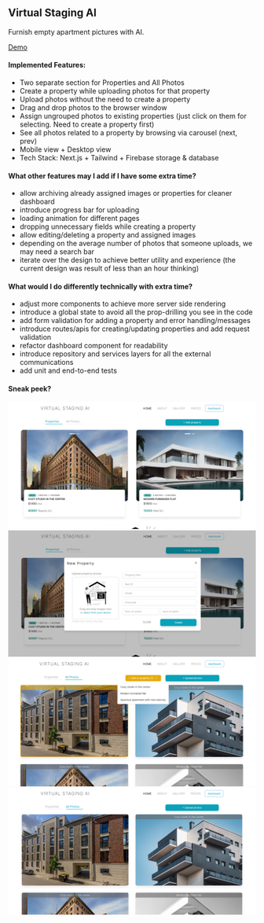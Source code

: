 ## Virtual Staging AI

Furnish empty apartment pictures with AI.

[Demo](https://virtual-staging-ai-three.vercel.app/dashboard)

#### Implemented Features:

- Two separate section for Properties and All Photos
- Create a property while uploading photos for that property
- Upload photos without the need to create a property
- Drag and drop photos to the browser window
- Assign ungrouped photos to existing properties (just click on them for selecting. Need to create a property first)
- See all photos related to a property by browsing via carousel (next, prev)
- Mobile view + Desktop view
- Tech Stack: Next.js + Tailwind + Firebase storage & database

#### What other features may I add if I have some extra time?

- allow archiving already assigned images or properties for cleaner dashboard
- introduce progress bar for uploading
- loading animation for different pages
- dropping unnecessary fields while creating a property
- allow editing/deleting a property and assigned images
- depending on the average number of photos that someone uploads, we may need a search bar
- iterate over the design to achieve better utility and experience (the current design was result of less than an hour thinking)

#### What would I do differently technically with extra time?

- adjust more components to achieve more server side rendering
- introduce a global state to avoid all the prop-drilling you see in the code
- add form validation for adding a property and error handling/messages
- introduce routes/apis for creating/updating properties and add request validation
- refactor dashboard component for readability
- introduce repository and services layers for all the external communications
- add unit and end-to-end tests

#### Sneak peek?

![Preview 1](/public/buildings/demo-1.png)
![Preview 2](/public/buildings/demo-2.png)
![Preview 3](/public/buildings/demo-3.png)
![Preview 4](/public/buildings/demo-4.png)
